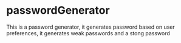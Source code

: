 # passwordGenerator
This is a password generator, it generates password based on user preferences, it  generates weak passwords  and a stong password
